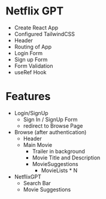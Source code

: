 # Netflix GPT

- Create React App
- Configured TailwindCSS
- Header
- Routing of App
- Login Form
- Sign up Form
- Form Validation
- useRef Hook

# Features

- Login/SignUp
  - Sign In / SignUp Form
  - redirect to Browse Page
- Browse (after authentication)
  - Header
  - Main Movie
    - Trailer in background
    - Movie Title and Description
    - MovieSuggestions
      - MovieLists \* N
- NetflixGPT
  - Search Bar
  - Movie Suggestions
